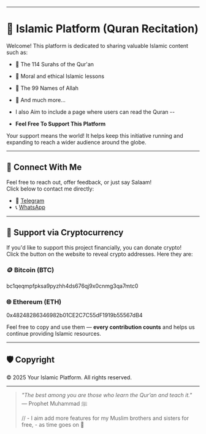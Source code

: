 ___________________________________

# 🤲 Islamic Platform (Quran Recitation)

Welcome! This platform is dedicated to sharing valuable Islamic content such as:

- 📖 The 114 Surahs of the Qur'an  
- 🕌 Moral and ethical Islamic lessons  
- 🧠 The 99 Names of Allah  
- 🕋 And much more…

- I also Aim to include a page where users can read the Quran --

- **Feel Free To Support This Platform**

Your support means the world! It helps keep this initiative running and expanding to reach a wider audience around the globe.

_____________________________

## 💬 Connect With Me

Feel free to reach out, offer feedback, or just say Salaam!  
Click below to contact me directly:

- 📱 [Telegram](https://t.me/ManualCoder)  
- 📞 [WhatsApp](https://wa.me/+2203615096)

______________________________

## 💸 Support via Cryptocurrency

If you'd like to support this project financially, you can donate crypto!  
Click the button on the website to reveal crypto addresses. Here they are:

### 🪙 Bitcoin (BTC)

bc1qeqmpfpksa9pyzhh4ds676qj9x0cnmg3qa7mtc0

### 🌐 Ethereum (ETH)

0x48248286346982b01CE2C7C55dF1919b55567dB4

Feel free to copy and use them — **every contribution counts** and helps us continue providing Islamic resources.

_________________________________

## 🛡️ Copyright

&copy; 2025 Your Islamic Platform. All rights reserved.

_________________________________

> _"The best among you are those who learn the Qur’an and teach it."_  
> — Prophet Muhammad ﷺ
>
> // - I aim add more features for my Muslim brothers and sisters for free, - as time goes on 🙏

